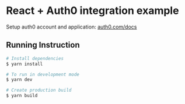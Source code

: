 # React + Auth0 integration example

Setup auth0 account and application: [auth0.com/docs](https://auth0.com/docs)

## Running Instruction

```sh
# Install dependencies
$ yarn install

# To run in development mode
$ yarn dev

# Create production build
$ yarn build
```